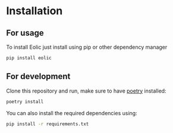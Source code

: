 # Installation

## For usage

To install Eolic just install using pip or other dependency manager

```bash
pip install eolic
```

## For development

Clone this repository and run, make sure to have [poetry](https://python-poetry.org/docs/#installation) installed:

```bash
poetry install
```

You can also install the required dependencies using:

```bash
pip install -r requirements.txt
```

